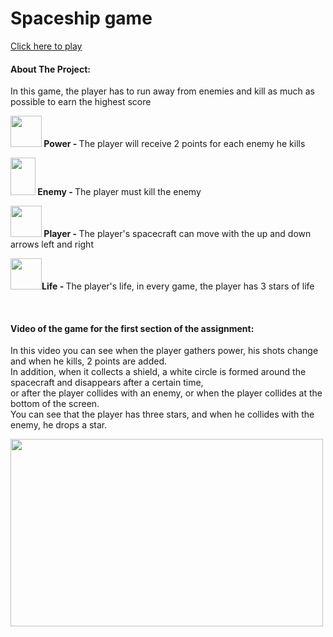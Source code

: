 # Spaceship game
 <a href="https://orabu103.itch.io/spaceship">Click here to play</a>
<h4>About The Project:</h4>
<p>In this game, the player has to run away from enemies and kill as much as possible to earn the highest score</p>
<p><strong> 
<img src="./Assets/Images/power.png" width="50px" height="50px" /> Power - </strong>
The player will receive 2 points for each enemy he kills </p>
<p><strong> 
<img src="./Assets/Images/portal_SE.png" width="40px" height="60px" /> Enemy - </strong> 
The player must kill the enemy</p>
<p><strong> 
<img src="./Assets/Images/Space.png" width="50px" height="50px" /> Player - </strong>
The player's spacecraft can move with the up and down arrows left and right</p>
<p><strong> 
<img src="./Assets/Images/star.png" width="50px" height="50px" />Life - </strong>
The player's life, in every game, the player has 3 stars of life</p><br>

<h4>Video of the game for the first section of the assignment:</h4>

<p>In this video you can see when the player gathers power, his shots change and when he kills, 2 points are added.<br>
In addition, when it collects a shield, a white circle is formed around the spacecraft and disappears after a certain time, <br>
or after the player collides with an enemy, or when the player collides at the bottom of the screen.<br>
You can see that the player has three stars, and when he collides with the enemy, he drops a star.</p>
<img src="./Assets/Images/game.gif" width="500px" height="300px" />


